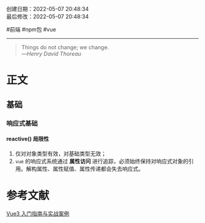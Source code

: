 创建日期：2022-05-07 20:48:34  
最后修改：2022-05-07 20:48:34

#前端 #npm包 #vue

- - -
> Things do not change; we change.  
>—<cite>Henry David Thoreau</cite>

# 正文

## 基础

### 响应式基础

#### reactive() 局限性

1. 仅对对象类型有效，对基础类型无效；
2. `vue` 的响应式系统通过 **属性访问** 进行追踪，必须始终保持对响应式对象的引用。解构属性、属性赋值、属性传递都会失去响应式。

# 参考文献

[Vue3 入门指南与实战案例](https://vue3.chengpeiquan.com/)
